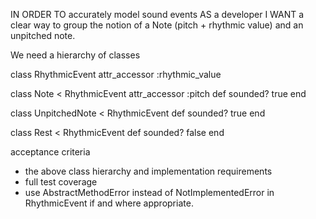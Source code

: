IN ORDER TO accurately model sound events
AS a developer
I WANT a clear way to group the notion of a Note (pitch + rhythmic value) and an unpitched note.

We need a hierarchy of classes

class RhythmicEvent
  attr_accessor :rhythmic_value

class Note < RhythmicEvent
  attr_accessor :pitch
  def sounded?
    true
  end

class UnpitchedNote < RhythmicEvent
  def sounded?
    true
  end

class Rest < RhythmicEvent
  def sounded?
    false
  end


acceptance criteria
- the above class hierarchy and implementation requirements
- full test coverage
- use AbstractMethodError instead of NotImplementedError in RhythmicEvent if and where appropriate.
